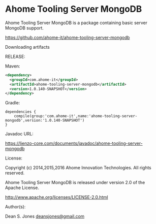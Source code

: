 Ahome Tooling Server MongoDB
======

Ahome Tooling Server MongoDB is a package containing basic server MongoDB support.

https://github.com/ahome-it/ahome-tooling-server-mongodb

Downloading artifacts

RELEASE:

Maven:
```xml
<dependency>
  <groupId>com.ahome-it</groupId>
  <artifactId>ahome-tooling-server-mongodb</artifactId>
  <version>1.0.140-SNAPSHOT</version>
</dependency>
```
Gradle:

```
dependencies {
    compile(group:'com.ahome-it',name:'ahome-tooling-server-mongodb',version:'1.0.140-SNAPSHOT')
}
```
Javadoc URL:

https://lienzo-core.com/documents/javadoc/ahome-tooling-server-mongodb

License:

Copyright (c) 2014,2015,2016 Ahome Innovation Technologies. All rights reserved.

Ahome Tooling Server MongoDB is released under version 2.0 of the Apache License.

http://www.apache.org/licenses/LICENSE-2.0.html

Author(s):

Dean S. Jones
deansjones@gmail.com